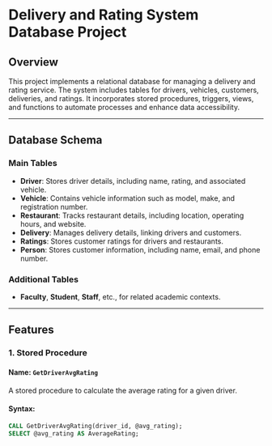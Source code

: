 # **Delivery and Rating System Database Project**

## **Overview**
This project implements a relational database for managing a delivery and rating service. The system includes tables for drivers, vehicles, customers, deliveries, and ratings. It incorporates stored procedures, triggers, views, and functions to automate processes and enhance data accessibility.

---

## **Database Schema**

### **Main Tables**
- **Driver**: Stores driver details, including name, rating, and associated vehicle.
- **Vehicle**: Contains vehicle information such as model, make, and registration number.
- **Restaurant**: Tracks restaurant details, including location, operating hours, and website.
- **Delivery**: Manages delivery details, linking drivers and customers.
- **Ratings**: Stores customer ratings for drivers and restaurants.
- **Person**: Stores customer information, including name, email, and phone number.

### **Additional Tables**
- **Faculty**, **Student**, **Staff**, etc., for related academic contexts.

---

## **Features**

### **1. Stored Procedure**
#### **Name**: `GetDriverAvgRating`
A stored procedure to calculate the average rating for a given driver.

#### **Syntax**:
```sql
CALL GetDriverAvgRating(driver_id, @avg_rating);
SELECT @avg_rating AS AverageRating;
